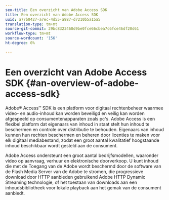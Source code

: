 ```yaml
---
seo-title: Een overzicht van Adobe Access SDK
title: Een overzicht van Adobe Access SDK
uuid: a77b0427-a7ec-4d55-a887-d7210b5a15a5
translation-type: tm+mt
source-git-commit: 29bc8323460d9be0fce66cbea7c6fce46df20d61
workflow-type: tm+mt
source-wordcount: '156'
ht-degree: 0%

---
```



# Een overzicht van Adobe Access SDK {#an-overview-of-adobe-access-sdk}

Adobe® Access™ SDK is een platform voor digitaal rechtenbeheer waarmee video- en audio-inhoud kan worden beveiligd en veilig kan worden afgespeeld op consumentenapparaten zoals pc&#39;s. Adobe Access is een flexibel platform dat eigenaars van inhoud in staat stelt hun inhoud te beschermen en controle over distributie te behouden. Eigenaars van inhoud kunnen hun rechten beschermen en beheren door licenties te maken voor elk digitaal mediabestand, zodat een groot aantal kwalitatief hoogstaande inhoud beschikbaar wordt gesteld aan de consument.

Adobe Access ondersteunt een groot aantal bedrijfsmodellen, waaronder video op aanvraag, verhuur en elektronische doorverkoop. U kunt inhoud die met de Toegang van de Adobe wordt beschermd door de software van de Flash Media Server van de Adobe te stromen, die progressieve download door HTTP aanbieden gebruikend Adobe HTTP Dynamic Streaming technologie, of het toestaan van downloads aan een inhoudsbibliotheek voor lokale playback aan het gemak van de consument aanbiedt.
